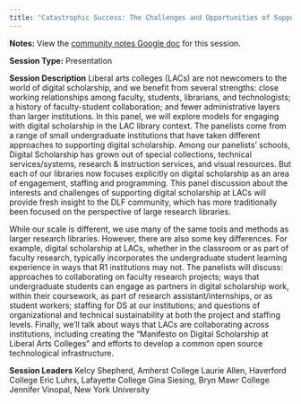 ```yaml
---
title: "Catastrophic Success: The Challenges and Opportunities of Supporting Digital Scholarship at Liberal Arts Colleges"
---
```


**Notes:** View the [community notes Google doc](https://docs.google.com/document/d/1Rt2xUMZc6TSdqT_rko_8QsSDd8QP21u8RzYXyt2MWu8/ "Catastrophic Success - community notes") for this session.

**Session Type:** Presentation

**Session Description**
Liberal arts colleges (LACs) are not newcomers to the world of digital scholarship, and we benefit from several strengths: close working relationships among faculty, students, librarians, and technologists; a history of faculty-student collaboration; and fewer administrative layers than larger institutions. In this panel, we will explore models for engaging with digital scholarship in the LAC library context. The panelists come from a range of small undergraduate institutions that have taken different approaches to supporting digital scholarship. Among our panelists’ schools, Digital Scholarship has grown out of special collections, technical services/systems, research & instruction services, and visual resources. But each of our libraries now focuses explicitly on digital scholarship as an area of engagement, staffing and programming. This panel discussion about the interests and challenges of supporting digital scholarship at LACs will provide fresh insight to the DLF community, which has more traditionally been focused on the perspective of large research libraries.

While our scale is different, we use many of the same tools and methods as larger research libraries. However, there are also some key differences. For example, digital scholarship at LACs, whether in the classroom or as part of faculty research, typically incorporates the undergraduate student learning experience in ways that R1 institutions may not. The panelists will discuss: approaches to collaborating on faculty research projects; ways that undergraduate students can engage as partners in digital scholarship work, within their coursework, as part of research assistant/internships, or as student workers; staffing for DS at our institutions; and questions of organizational and technical sustainability at both the project and staffing levels. Finally, we’ll talk about ways that LACs are collaborating across institutions, including creating the “Manifesto on Digital Scholarship at Liberal Arts Colleges” and efforts to develop a common open source technological infrastructure.

**Session Leaders**
Kelcy Shepherd, Amherst College
Laurie Allen, Haverford College
Eric Luhrs, Lafayette College
Gina Siesing, Bryn Mawr College
Jennifer Vinopal, New York University